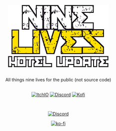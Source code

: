 <div style ="tc display:flex;" align="center">
  <a href=""><img src="logo.png" height="200"></a>
</div>

## 

<div align="center">All things nine lives for the public (not source code)</div>

<br>
<div align="center">
<p align="center">
<a href="https://sofycodes.itch.io/"><img alt="ItchIO" src="https://img.shields.io/badge/itch.io-fa5c5c?&style?&style=for-the-badge&logo=itch.io&logoColor=white&alt=youtube style="margin-bottom: 5px;"></a>
<a href="https://discord.gg/YH9UYRgQxp"><img alt="Discord" src="https://img.shields.io/badge/Discord-7289da?&style?&style=for-the-badge&logo=discord&logoColor=white&alt=discord style="margin-bottom: 5px;"></a>
<a href="https://ko-fi.com/sofydev"><img alt="Kofi" src="https://img.shields.io/badge/KoFi-FF5E5B?&style?&style=for-the-badge&logo=ko-fi&logoColor=white&alt=ko-fi style="margin-bottom: 5px;"></a>
</p>
	
<br>

<p align="center">
<a href="https://discord.gg/YH9UYRgQxp"><img alt="Discord" src="assets/discord.png"></a>
</p>

[![ko-fi](https://ko-fi.com/img/githubbutton_sm.svg)](https://ko-fi.com/X8X0EIFPZ)
